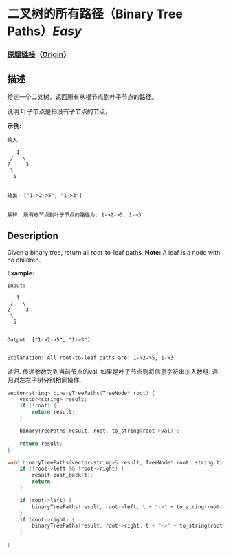 # 二叉树的所有路径（Binary Tree Paths）*Easy*
### [原题链接](https://leetcode-cn.com/problems/binary-tree-paths)（[Origin](https://leetcode.com/problems/binary-tree-paths)）
## 描述
给定一个二叉树，返回所有从根节点到叶子节点的路径。

说明:叶子节点是指没有子节点的节点。

**示例:**
```
输入:

   1
 /   \
2     3
 \
  5


输出: ["1->2->5", "1->3"]


解释: 所有根节点到叶子节点的路径为: 1->2->5, 1->3
```

## Description
Given a binary tree, return all root-to-leaf paths.
**Note:**
A leaf is a node with no children.

**Example:**
```
Input:

   1
 /   \
2     3
 \
  5


Output: ["1->2->5", "1->3"]


Explanation: All root-to-leaf paths are: 1->2->5, 1->3
```



递归. 传递参数为到当前节点的val. 如果是叶子节点则将信息字符串加入数组. 递归对左右子树分别相同操作.

```c++
vector<string> binaryTreePaths(TreeNode* root) {
	vector<string> result;
	if (!root) {
		return result;
	}

	binaryTreePaths(result, root, to_string(root->val));
	
	return result;
}

void binaryTreePaths(vector<string>& result, TreeNode* root, string t) {
	if (!root->left && !root->right) {
		result.push_back(t);
		return;
	}

	if (root->left) {
		binaryTreePaths(result, root->left, t + "->" + to_string(root->left->val));
	}
	if (root->right) {
		binaryTreePaths(result, root->right, t + "->" + to_string(root->right->val));
	}
	
}
```